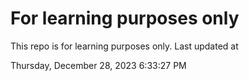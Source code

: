 # For learning purposes only
This repo is for learning purposes only.
Last updated at

Thursday, December 28, 2023 6:33:27 PM

